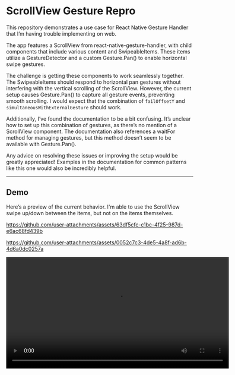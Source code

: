 # ScrollView Gesture Repro

This repository demonstrates a use case for React Native Gesture Handler that I’m having trouble implementing on web.

The app features a ScrollView from react-native-gesture-handler, with child components that include various content and SwipeableItems. These items utilize a GestureDetector and a custom Gesture.Pan() to enable horizontal swipe gestures.

The challenge is getting these components to work seamlessly together. The SwipeableItems should respond to horizontal pan gestures without interfering with the vertical scrolling of the ScrollView. However, the current setup causes Gesture.Pan() to capture all gesture events, preventing smooth scrolling. I would expect that the combination of `failOffsetY` and `simultaneousWithExternalGesture` should work.

Additionally, I’ve found the documentation to be a bit confusing. It’s unclear how to set up this combination of gestures, as there’s no mention of a ScrollView component. The documentation also references a waitFor method for managing gestures, but this method doesn’t seem to be available with Gesture.Pan().

Any advice on resolving these issues or improving the setup would be greatly appreciated! Examples in the documentation for common patterns like this one would also be incredibly helpful.

---

## Demo

Here’s a preview of the current behavior. I'm able to use the ScrollView swipe up/down between the items, but not on the items themselves.



https://github.com/user-attachments/assets/63df5cfc-c1bc-4f25-987d-e6ac68fd439b




https://github.com/user-attachments/assets/0052c7c3-4de5-4a8f-ad6b-4d6a0dc0257a


<video src="demo.mov" controls width="600"></video>
